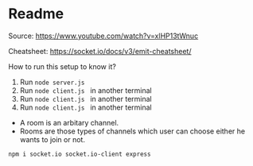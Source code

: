 # Readme
Source: https://www.youtube.com/watch?v=xlHP13tWnuc

Cheatsheet: https://socket.io/docs/v3/emit-cheatsheet/

How to run this setup to know it?

1. Run `node server.js `
2. Run `node client.js ` in another terminal
3. Run `node client.js ` in another terminal
4. Run `node client.js ` in another terminal

- A room is an arbitary channel.
- Rooms are those types of channels which user can choose either he wants to join or not.

```bash
npm i socket.io socket.io-client express
```
